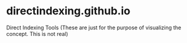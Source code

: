 # directindexing.github.io
Direct Indexing Tools (These are just for the purpose of visualizing the concept.  This is not real)
